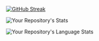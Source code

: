 [![GitHub Streak](https://streak-stats.demolab.com?user=ajr09182=&theme=gotham&hide_border=true&border_radius=25&date_format=%5BY%20%5DM%20j)](https://git.io/streak-stats)
<!-- Your stats goes here -->
![Your Repository's Stats](https://github-readme-stats.vercel.app/api?username=ajr09182&show_icons=true&theme=tokyonight)

<!-- Your language stats goes here -->
![Your Repository's Language Stats](https://github-readme-stats.vercel.app/api/top-langs/?username=ajr09182&layout=compact&theme=tokyonight)

